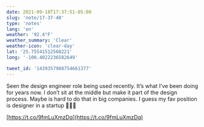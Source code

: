 ```yaml
---
date: 2021-09-18T17:37:51-05:00
slug: 'note/17-37-48'
type: 'notes'
lang: 'en'
weather: '92.4°F'
weather_summary: 'Clear'
weather-icon: 'clear-day'
lat: '25.75541512568221'
long: '-100.4022236582649'

tweet_id: '1439357988754661377'
---
```

Seen the design engineer role being used recently. It’s what I’ve been doing for years now. I don’t sit at the middle but make it part of the design process.
Maybe is hard to do that in big companies. I guess my fav position is designer in a startup 🤷🏻‍♂️

[https://t.co/9fmLuXmzDq](https://t.co/9fmLuXmzDq)